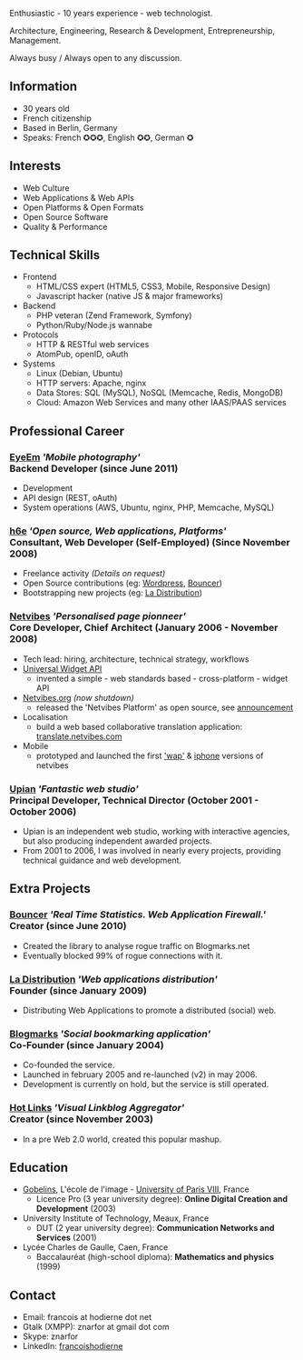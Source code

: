 Enthusiastic - 10 years experience - web technologist.

Architecture, Engineering, Research & Development, Entrepreneurship, Management.

Always busy / Always open to any discussion.

Information
-----------

* 30 years old
* French citizenship
* Based in Berlin, Germany
* Speaks: French ✪✪✪, English ✪✪, German ✪

Interests
---------

 * Web Culture
 * Web Applications & Web APIs
 * Open Platforms & Open Formats
 * Open Source Software
 * Quality & Performance

Technical Skills
----------------

 * Frontend
     - HTML/CSS expert (HTML5, CSS3, Mobile, Responsive Design)
     - Javascript hacker (native JS & major frameworks)
 * Backend
     - PHP veteran (Zend Framework, Symfony)
     - Python/Ruby/Node.js wannabe
 * Protocols
     - HTTP & RESTful web services
     - AtomPub, openID, oAuth
 * Systems
     - Linux (Debian, Ubuntu)
     - HTTP servers: Apache, nginx
     - Data Stores: SQL (MySQL), NoSQL (Memcache, Redis, MongoDB)
     - Cloud: Amazon Web Services and many other IAAS/PAAS services

Professional Career
-------------------

### **[EyeEm](http://www.eyeem.com/)** _'Mobile photography'_<br />Backend Developer (since June 2011)

 * Development
 * API design (REST, oAuth)
 * System operations (AWS, Ubuntu, nginx, PHP, Memcache, MySQL)

### **[h6e](http://h6e.net/)** _'Open source, Web applications, Platforms'_<br />Consultant, Web Developer (Self-Employed) (Since November 2008)

 * Freelance activity <em>(Details on request)</em>
 * Open Source contributions (eg: [Wordpress](http://h6e.net/wordpress/), [Bouncer](http://h6e.net/bouncer/))
 * Bootstrapping new projects (eg: [La Distribution](http://ladistribution.net/))

### **[Netvibes](http://www.netvibes.com/)** _'Personalised page pionneer'_<br />Core Developer, Chief Architect (January 2006 - November 2008)

 * Tech lead: hiring, architecture, technical strategy, workflows
 * [Universal Widget API](http://web.archive.org/web/20100411050209/http://netvibes.org/specs/uwa/current-work/)
   - invented a simple - web standards based - cross-platform - widget API
 * [Netvibes.org](http://web.archive.org/web/20090416004816/http://netvibes.org/) <em>(now shutdown)</em>
   - released the 'Netvibes Platform' as open source, see [announcement](http://blog.netvibes.com/?2008/06/06/172-netvibesorg-opening)
 * Localisation
   - build a web based collaborative translation application: [translate.netvibes.com](http://translate.netvibes.com/)
 * Mobile
   - prototyped and launched the first ['wap'](http://wap.netvibes.com/) & [iphone](http://iphone.netvibes.com/) versions of netvibes

### **[Upian](http://www.upian.com/)** _'Fantastic web studio'_<br />Principal Developer, Technical Director (October 2001 - October 2006)

 * Upian is an independent web studio, working with interactive agencies, but also producing independent awarded projects.
 * From 2001 to 2006, I was involved in nearly every projects, providing technical guidance and web development.

Extra Projects
--------------

### **[Bouncer](http://h6e.net/bouncer/)** _'Real Time Statistics. Web Application Firewall.'_<br />Creator (since June 2010)

 * Created the library to analyse rogue traffic on Blogmarks.net
 * Eventually blocked 99% of rogue connections with it.

### **[La Distribution](http://ladistribution.net/)** _'Web applications distribution'_<br />Founder (since January 2009)

 * Distributing Web Applications to promote a distributed (social) web.

### **[Blogmarks](http://blogmarks.net/)** _'Social bookmarking application'_<br />Co-Founder (since January 2004)

 * Co-founded the service.
 * Launched in february 2005 and re-launched (v2) in may 2006.
 * Development is currently on hold, but the service is still operated.

### **[Hot Links](http://hotlinks.upian.com/)** _'Visual Linkblog Aggregator'_<br />Creator (since November 2003)

 * In a pre Web 2.0 world, created this popular mashup.

Education
---------

 * [Gobelins](http://www.gobelins.fr/en/gobelins), L'école de l'image - [University of Paris VIII](http://www.univ-paris8.fr/), France
   - Licence Pro (3 year university degree): **Online Digital Creation and Development** (2003)
 * University Institute of Technology, Meaux, France
   - DUT (2 year university degree): **Communication Networks and Services** (2001)
 * Lycée Charles de Gaulle, Caen, France
   - Baccalauréat (high-school diploma): **Mathematics and physics** (1999)

Contact
-------

* Email: francois at hodierne dot net
* Gtalk (XMPP): znarfor at gmail dot com
* Skype: znarfor
* LinkedIn: [francoishodierne](http://www.linkedin.com/in/francoishodierne)
